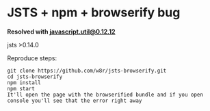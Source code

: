 # JSTS + npm + browserify bug

**Resolved with javascript.util@0.12.12**

jsts >0.14.0

Reproduce steps:

```shell
git clone https://github.com/w8r/jsts-browserify.git
cd jsts-browserify
npm install
npm start
It'll open the page with the browserified bundle and if you open console you'll see that the error right away
```
